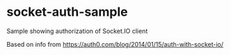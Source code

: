 # socket-auth-sample
Sample showing authorization of Socket.IO client

Based on info from https://auth0.com/blog/2014/01/15/auth-with-socket-io/
